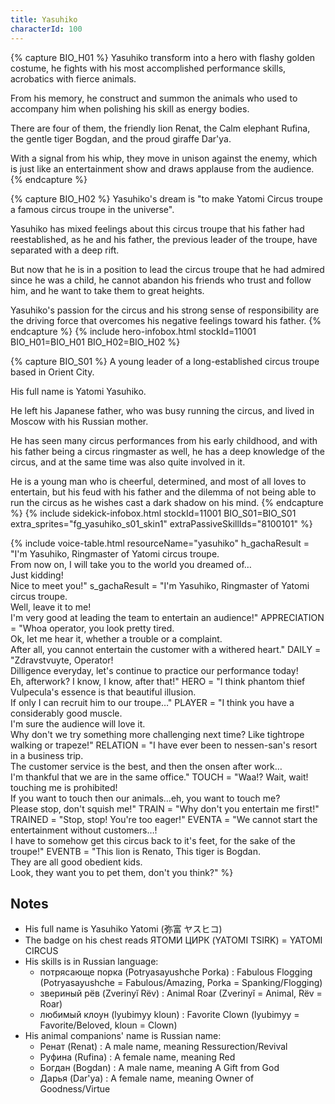 ```yaml
---
title: Yasuhiko
characterId: 100
---
```


{% capture BIO_H01 %}
Yasuhiko transform into a hero with flashy golden costume, he fights with his most accomplished performance skills, acrobatics with fierce animals.

From his memory, he construct and summon the animals who used to accompany him when polishing his skill as energy bodies.

There are four of them, the friendly lion Renat, the Calm elephant Rufina, the gentle tiger Bogdan, and the proud giraffe Dar'ya.

With a signal from his whip, they move in unison against the enemy, which is just like an entertainment show and draws applause from the audience.
{% endcapture %}

{% capture BIO_H02 %}
Yasuhiko's dream is "to make Yatomi Circus troupe a famous circus troupe in the universe".

Yasuhiko has mixed feelings about this circus troupe that his father had reestablished, as he and his father, the previous leader of the troupe, have separated with a deep rift.

But now that he is in a position to lead the circus troupe that he had admired since he was a child, he cannot abandon his friends who trust and follow him, and he want to take them to great heights.

Yasuhiko's passion for the circus and his strong sense of responsibility are the driving force that overcomes his negative feelings toward his father.
{% endcapture %}
{% include hero-infobox.html stockId=11001 BIO_H01=BIO_H01 BIO_H02=BIO_H02 %}

{% capture BIO_S01 %}
A young leader of a long-established circus troupe based in Orient City.

His full name is Yatomi Yasuhiko.

He left his Japanese father, who was busy running the circus, and lived in Moscow with his Russian mother.

He has seen many circus performances from his early childhood, and with his father being a circus ringmaster as well, he has a deep knowledge of the circus, and at the same time was also quite involved in it.

He is a young man who is cheerful, determined, and most of all loves to entertain, but his feud with his father and the dilemma of not being able to run the circus as he wishes cast a dark shadow on his mind.
{% endcapture %}
{% include sidekick-infobox.html stockId=11001 BIO_S01=BIO_S01 
extra_sprites="fg_yasuhiko_s01_skin1" extraPassiveSkillIds="8100101" %}

{% include voice-table.html resourceName="yasuhiko"
h_gachaResult = "I'm Yasuhiko, Ringmaster of Yatomi circus troupe.<br>From now on, I will take you to the world you dreamed of…<br>Just kidding!<br>Nice to meet you!"
s_gachaResult = "I'm Yasuhiko, Ringmaster of Yatomi circus troupe.<br>Well, leave it to me!<br>I'm very good at leading the team to entertain an audience!"
APPRECIATION = "Whoa operator, you look pretty tired.<br>Ok, let me hear it, whether a trouble or a complaint.<br>After all, you cannot entertain the customer with a withered heart."
DAILY = "Zdravstvuyte, Operator!<br>Dilligence everyday, let's continue to practice our performance today!<br>Eh, afterwork? I know, I know, after that!"
HERO = "I think phantom thief Vulpecula's essence is that beautiful illusion.<br>If only I can recruit him to our troupe…"
PLAYER = "I think you have a considerably good muscle.<br>I'm sure the audience will love it.<br>Why don't we try something more challenging next time? Like tightrope walking or trapeze!"
RELATION = "I have ever been to nessen-san's resort in a business trip.<br>The customer service is the best, and then the onsen after work…<br>I'm thankful that we are in the same office."
TOUCH = "Waa!? Wait, wait! touching me is prohibited!<br>If you want to touch then our animals…eh, you want to touch me?<br>Please stop, don't squish me!"
TRAIN = "Why don't you entertain me first!"
TRAINED = "Stop, stop! You're too eager!"
EVENTA = "We cannot start the entertainment without customers…!<br>I have to somehow get this circus back to it's feet, for the sake of the troupe!"
EVENTB = "This lion is Renato, This tiger is Bogdan.<br>They are all good obedient kids.<br>Look, they want you to pet them, don't you think?"
%}

## Notes

- His full name is Yasuhiko Yatomi (弥富 ヤスヒコ)
- The badge on his chest reads ЯТОМИ ЦИРК (YATOMI TSIRK) = YATOMI CIRCUS
- His skills is in Russian language:
  - потрясающе порка (Potryasayushche Porka) : Fabulous Flogging (Potryasayushche = Fabulous/Amazing, Porka = Spanking/Flogging)
  - звериный рёв (Zverinyĭ Rëv) : Animal Roar (Zverinyĭ = Animal, Rëv = Roar)
  - любимый клоун (lyubimyy kloun) : Favorite Clown (lyubimyy = Favorite/Beloved, kloun = Clown)
- His animal companions' name is Russian name:
  - Ренат (Renat) : A male name, meaning Ressurection/Revival
  - Руфина (Rufina) : A female name, meaning Red
  - Богдан (Bogdan) : A male name, meaning A Gift from God
  - Дарья (Dar'ya) : A female name, meaning Owner of Goodness/Virtue
